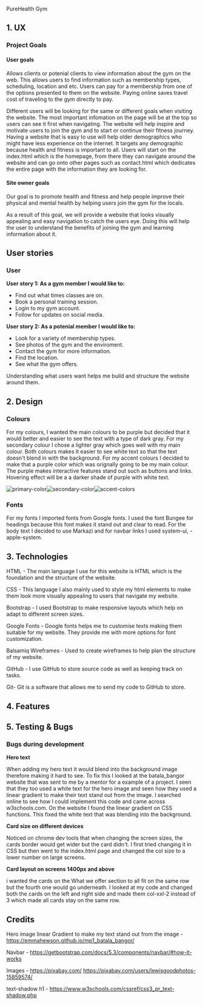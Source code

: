 PureHealth Gym

## 1. UX


### Project Goals

#### **User goals** ####

Allows clients or potenial clients to view information about the gym on the web. This allows users to find information such as membership types, scheduling, location and etc. Users can pay for a membership from one of the options presented to them on the website. Paying online saves travel cost of traveling to the gym directly to pay.

Different users will be looking for the same or different goals when visiting the website. The most important infomation on the page will be at the top so users can see it first when navigating. The website will help inspire and motivate users to join the gym and to start or continue their fitness journey. Having a website that is easy to use will help older demographics who might have less experience on the internet. It targets any demographic because health and fitness is important to all. Users will start on the index.html which is the homepage, from there they can navigate around the website and can go onto other pages such as contact.html which dedicates the entire page with the information they are looking for.



#### **Site owner goals** ####

Our goal is to promote health and fitness and help people improve their physical and mental health by helping users join the gym for the locals. 

As a result of this goal, we will provide a website that looks visually appealing and easy navigation to catch the users eye. Doing this will help the user to understand the benefits of joining the gym and learning information about it.


## User stories

### User 

**User story 1: As a gym member I would like to:**

* Find out what times classes are on.
* Book a personal training session.
* Login to my gym account.
* Follow for updates on social media.


**User story 2: As a potenial member I would like to:**

* Look for a variety of membership types.
* See photos of the gym and the enviroment.
* Contact the gym for more information.
* Find the location.
* See what the gym offers.

Understanding what users want helps me build and structure the website around them.

## 2. Design


### Colours

For my colours, I wanted the main colours to be purple but decided that it would better and easier to see the text with a type of dark gray. For my secondary colour I chose a lighter gray which goes well with my main colour. Both colours makes it easier to see white text so that the text doesn't blend in with the background. For my accent colours I decided to make that a purple color which was orignally going to be my main colour. The purple makes interactive features stand out such as buttons and links. Hovering effect will be a a darker shade of purple with white text.

![primary-color](https://github.com/user-attachments/assets/2d27955f-9de5-49e3-bda3-b04557cc494a)![secondary-color](https://github.com/user-attachments/assets/d2559f75-1315-438a-a0af-f9ce80a8d005)![accent-colors](https://github.com/user-attachments/assets/3a9e2776-fb95-4406-80c0-b5c31dbb5aad)

### Fonts

For my fonts I imported fonts from Google fonts. I used the font Bungee for headings because this font makes it stand out and clear to read. For the body text I decided to use Markazi and for navbar links I used system-ui, -apple-system.



## 3. Technologies

HTML - The main language I use for this website is HTML which is the foundation and the structure of the website.

CSS - This language I also mainly used to style my html elements to make them look more visually appealing to users that navigate my website.

Bootstrap - I used Bootstrap to make responsive layouts which help on adapt to different screen sizes.

Google Fonts - Google fonts helps me to customise texts making them suitable for my website. They provide me with more options for font customization.

Balsamiq Wireframes - Used to create wireframes to help plan the structure of my website.

GitHub - I use GitHub to store source code as well as keeping track on tasks.

Git- Git is a software that allows me to send my code to GitHub to store.


## 4. Features

## 5. Testing & Bugs

### Bugs during development

**Hero text**

When adding my hero text it would blend into the background image therefore making it hard to see. To fix this I looked at the batala_bangor website that was sent to me by a mentor for a example of a project. I seen that they too used a white text for the hero image and seen how they used a linear gradient to make their text stand out from the image. I searched online to see how I could implement this code and came across w3schools.com. On the website I found the linear gradient on CSS functions. This fixed the white text that was blending into the background.


**Card size on different devices**

Noticed on chrome dev tools that when changing the screen sizes, the cards border would get wider but the card didn't. I first tried changing it in CSS but then went to the index.html page and changed the col size to a lower number on large screens.

**Card layout on screens 1400px and above**

i wanted the cards on the What we offer section to all fit on the same row but the fourth one would go underneath. I looked at my code and changed both the cards on the left and right side and made them col-xxl-2 instead of 3 which made all cards stay on the same row.


## Credits


Hero image linear Gradient to make my text stand out from the image - https://emmahewson.github.io/mp1_batala_bangor/

Navbar - https://getbootstrap.com/docs/5.3/components/navbar/#how-it-works 

Images - https://pixabay.com/  https://pixabay.com/users/lewisgoodphotos-15859574/

text-shadow h1 - https://www.w3schools.com/cssref/css3_pr_text-shadow.php

